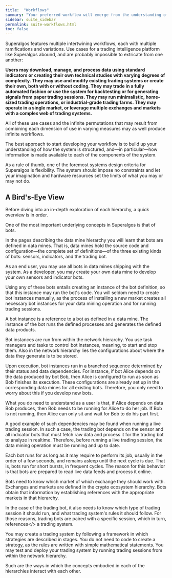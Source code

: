 ```yaml
---
title:  "Workflows"
summary: "Your preferred workflow will emerge from the understanding of how Superalgos administers the complexity of multiple concepts that make up trading intelligence."
sidebar: suite_sidebar
permalink: suite-workflows.html
toc: false
---
```


Superalgos features multiple intertwining workflows, each with multiple ramifications and variations. Use cases for a trading intelligence platform like Superalgos abound, and are probably impossible to extricate from one another:

<strong>Users may download, manage, and process data using standard indicators or creating their own technical studies with varying degrees of complexity. They may use and modify existing trading systems or create their own, both with or without coding. They may trade in a fully automated fashion or use the system for backtesting or for generating signals from paper trading sessions. They may run minimalistic, home-sized trading operations, or industrial-grade trading farms. They may operate in a single market, or leverage multiple exchanges and markets with a complex web of trading systems.</strong>

All of these use cases and the infinite permutations that may result from combining each dimension of use in varying measures may as well produce infinite workflows.

The best approach to start developing your workflow is to build up your understanding of how the system is structured, and&mdash;in particular&mdash;how information is made available to each of the components of the system.

As a rule of thumb, one of the foremost systems design criteria for Superalgos is flexibility. The system should impose no constraints and let your imagination and hardware resources set the limits of what you may or may not do.

## A Bird's-Eye View

Before diving into an in-depth exploration of each hierarchy, a quick overview is in order.

One of the most important underlying concepts in Superalgos is that of <a data-toggle="tooltip" data-original-title="{{site.data.concepts.bot}}">bots</a>.

In the pages describing the <a data-toggle="tooltip" data-original-title="{{site.data.data_mine.data_mine}}">data mine hierarchy</a> you will learn that bots are defined in data mines. That is, data mines hold the source code and configuration&mdash;the complete set of definitions&mdash;of the three existing kinds of bots: <a data-toggle="tooltip" data-original-title="{{site.data.concepts.sensor_bot}}">sensors</a>, <a data-toggle="tooltip" data-original-title="{{site.data.concepts.indicator_bot}}">indicators</a>, and the <a data-toggle="tooltip" data-original-title="{{site.data.concepts.trading_bot}}">trading bot</a>. 

As an end user, you may use all bots in data mines shipping with the system. As a developer, you may create your own data mine to develop your own sensors and indicator bots.

Using any of these bots entails creating an instance of the bot definition, so that this instance may run the bot's code. You will seldom need to create bot instances manually, as the process of installing a new <a data-toggle="tooltip" data-original-title="{{site.data.crypto_ecosystem.market}}">market</a> creates all necessary bot instances for your <a data-toggle="tooltip" data-original-title="{{site.data.network.data_mining}}">data mining</a> operation and for running <a data-toggle="tooltip" data-original-title="{{site.data.concepts.session}}">trading sessions</a>.

A bot instance is a reference to a bot as defined in a data mine. The instance of the bot runs the defined <a data-toggle="tooltip" data-original-title="{{site.data.concepts.process}}">processes</a> and generates the defined <a data-toggle="tooltip" data-original-title="{{site.data.concepts.data_product}}">data products</a>.

Bot instances are run from within the <a data-toggle="tooltip" data-original-title="{{site.data.network.network}}">network</a> hierarchy. You use <a data-toggle="tooltip" data-original-title="{{site.data.network.task_manager}}">task managers</a> and <a data-toggle="tooltip" data-original-title="{{site.data.network.task}}">tasks</a> to control bot instances, meaning, to start and stop them. Also in the network hierarchy lies the configurations about where the data they generate is to be stored.

Upon execution, bot instances run in a branched sequence determined by their <a data-toggle="tooltip" data-original-title="{{site.data.data_mine.status_dependency}}">status</a> and <a data-toggle="tooltip" data-original-title="{{site.data.data_mine.data_dependency}}">data dependencies</a>. For instance, if bot Alice depends on the data produced by bot Bob, then Alice is configured to run as soon as Bob finishes its execution. These configurations are already set up in the corresponding data mines for all existing bots. Therefore, you only need to worry about this if you develop new bots.

What you do need to understand as a user is that, if Alice depends on data Bob produces, then Bob needs to be running for Alice to do her job. If Bob is not running, then Alice can only sit and wait for Bob to do his part first.

A good example of such dependencies may be found when running a live trading session. In such a case, the trading bot depends on the sensor and all indicator bots that must fetch raw data and process it for the trading bot to analyze in realtime. Therefore, before running a live trading session, the data mining operation must be running and up to date.

Each bot runs for as long as it may require to perform its job, usually in the order of a few seconds, and remains asleep until the next cycle is due. That is, bots run for short bursts, in frequent cycles. The reason for this behavior is that bots are prepared to read live data feeds and process it online.

Bots need to know which market of which <a data-toggle="tooltip" data-original-title="{{site.data.crypto_ecosystem.crypto_exchange}}">exchange</a> they should work with. Exchanges and markets are defined in the <a data-toggle="tooltip" data-original-title="{{site.data.crypto_ecosystem.crypto_ecosystem}}">crypto ecosystem</a> hierarchy. Bots obtain that information by establishing <a data-toggle="tooltip" data-original-title="{{site.data.concepts.reference}}">references</a> with the appropriate markets in that hierarchy.

In the case of the trading bot, it also needs to know which type of <a data-toggle="tooltip" data-original-title="{{site.data.concepts.session}}">trading session</a> it should run, and what <a data-toggle="tooltip" data-original-title="{{site.data.trading_system.trading_system}}">trading system's</a> rules it should follow. For those reasons, trading bots are paired with a specific session, which in turn, <a data-toggle="tooltip" data-original-title="{{site.data.concepts.reference}}">references</> a trading system.

You may create a trading system by following a framework in which <a data-toggle="tooltip" data-original-title="{{site.data.trading_system.trading_strategy}}">strategies</a> are described in stages. You do not need to code to create a strategy, as the rules are written with simple mathematical statements. You may test and deploy your trading system by running trading sessions from within the network hierarchy.

Such are the ways in which the concepts embodied in each of the hierarchies interact with each other.

